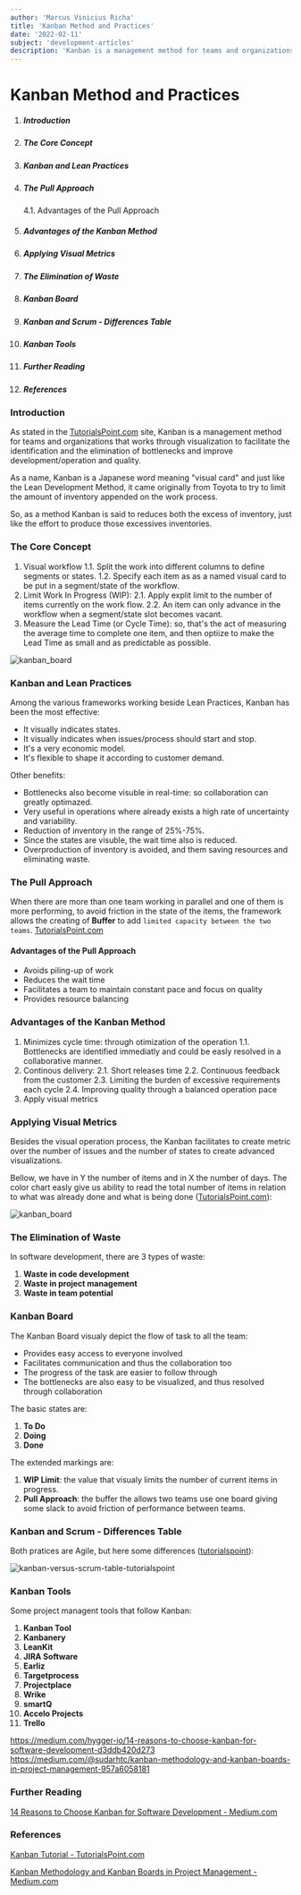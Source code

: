 ```yaml
---
author: 'Marcus Vinicius Richa'
title: 'Kanban Method and Practices'
date: '2022-02-11'
subject: 'development-articles'
description: 'Kanban is a management method for teams and organizations that works through visualization to facilitate the identification and the elimination of bottlenecks and improve development/operation and quality.'
---
```


# Kanban Method and Practices

1. ##### Introduction  
2. ##### The Core Concept
3. ##### Kanban and Lean Practices
4. ##### The Pull Approach
	4.1. Advantages of the Pull Approach
5. ##### Advantages of the Kanban Method
6. ##### Applying Visual Metrics
7. ##### The Elimination of Waste
8. ##### Kanban Board
9. ##### Kanban and Scrum - Differences Table
10. ##### Kanban Tools
11. ##### Further Reading
12. ##### References

### Introduction

As stated in the [TutorialsPoint.com](https://www.tutorialspoint.com/kanban/index.htm) site, Kanban is a management method for teams and organizations that works through visualization to facilitate the identification and the elimination of bottlenecks and improve development/operation and quality.

As a name, Kanban is a Japanese word meaning "visual card" and just like the Lean Development Method, it came originally from Toyota to try to limit the amount of inventory appended on the work process.

So, as a method Kanban is said to reduces both the excess of inventory, just like the effort to produce those excessives inventories.

### The Core Concept

1. Visual workflow
	1.1. Split the work into different columns to define segments or states.
	1.2. Specify each item as as a named visual card to be put in a segment/state of the workflow.
2. Limit Work In Progress (WIP): 
	2.1. Apply explit limit to the number of items currently on the work flow.
	2.2. An item can only advance in the workflow when a segment/state slot becomes vacant.
3. Measure the Lead Time (or Cycle Time): so, that's the act of measuring the average time to complete one item, and then optiize to make the Lead Time as small and as predictable as possible.

![kanban_board](/images/articles/development/kanban_board.png)


### Kanban and Lean Practices

Among the various frameworks working beside Lean Practices, Kanban has been the most effective:

- It visually indicates states.
- It visually indicates when issues/process should start and stop.
- It's a very economic model.
- It's flexible to shape it according to customer demand.

Other benefits:

- Bottlenecks also become visuble in real-time: so collaboration can greatly optimazed.
- Very useful in operations where already exists a high rate of uncertainty and variability.
- Reduction of inventory in the range of 25%-75%.
- Since the states are visuble, the wait time also is reduced.
- Overproduction of inventory is avoided, and them saving resources and eliminating waste.


### The Pull Approach

When there are more than one team working in parallel and one of them is more performing, to avoid friction in the state of the items, the framework allows the creating of **Buffer** to add  `limited capacity between the two teams`. 
[TutorialsPoint.com](https://www.tutorialspoint.com/kanban/index.htm)

#### Advantages of the Pull Approach

- Avoids piling-up of work
- Reduces the wait time
- Facilitates a team to maintain constant pace and focus on quality
- Provides resource balancing

### Advantages of the Kanban Method

1. Minimizes cycle time: through otimization of the operation
	1.1. Bottlenecks are identified immediatly and could be easly resolved in a collaborative manner.
2. Continous delivery:
	2.1. Short releases time
	2.2. Continuous feedback from the customer
	2.3. Limiting the burden of excessive requirements each cycle
	2.4. Improving quality through a balanced operation pace 
3. Apply visual metrics

### Applying Visual Metrics

Besides the visual operation process, the Kanban facilitates to create metric over the number of issues and the number of states to create advanced visualizations.

Bellow, we have in Y the number of items and in X the number of days. The color chart easly give us ability to read the total number of items in relation to what was already done and what is being done ([TutorialsPoint.com](https://www.tutorialspoint.com/kanban/index.htm)):

![kanban_board](/images/articles/development/kanban-visual_metrics.png)


### The Elimination of Waste

In software development, there are 3 types of waste:

1. **Waste in code development**
2. **Waste in project management**
3. **Waste in team potential**

### Kanban Board

The Kanban Board visualy depict the flow of task to all the team:

- Provides easy access to everyone involved
- Facilitates communication and thus the collaboration too
- The progress of the task are easier to follow through
- The bottlenecks are also easy to be visualized, and thus resolved through collaboration

The basic states are:

1. **To Do**
2. **Doing**
3. **Done**

The extended markings are:

1. **WIP Limit**: the value that visualy limits the number of current items in progress.
2. **Pull Approach**: the buffer the allows two teams use one board giving some slack to avoid friction of performance between teams.


### Kanban and Scrum - Differences Table

Both pratices are Agile, but here some differences ([tutorialspoint](https://www.tutorialspoint.com/kanban/kanban_scrum.htm)):

![kanban-versus-scrum-table-tutorialspoint](/images/articles/development/kanban-versus-scrum-table-tutorialspoint.png)


### Kanban Tools

Some project managent tools that follow Kanban:

1. **Kanban Tool**
2. **Kanbanery**
3. **LeanKit**
4. **JIRA Software**
5. **Earliz**
6. **Targetprocess**
7. **Projectplace**
8. **Wrike**
9. **smartQ**
10. **Accelo Projects**
11. **Trello**















https://medium.com/hygger-io/14-reasons-to-choose-kanban-for-software-development-d3ddb420d273
https://medium.com/@sudarhtc/kanban-methodology-and-kanban-boards-in-project-management-957a6058181

### Further Reading

[14 Reasons to Choose Kanban for Software Development - Medium.com](https://medium.com/hygger-io/14-reasons-to-choose-kanban-for-software-development-d3ddb420d273)

### References


[Kanban Tutorial - TutorialsPoint.com](https://www.tutorialspoint.com/kanban/index.htm)

[Kanban Methodology and Kanban Boards in Project Management - Medium.com](https://medium.com/@sudarhtc/kanban-methodology-and-kanban-boards-in-project-management-957a6058181)



